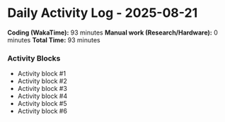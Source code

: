# Daily Activity Log - 2025-08-21

**Coding (WakaTime):** 93 minutes
**Manual work (Research/Hardware):** 0 minutes
**Total Time:** 93 minutes

### Activity Blocks
- Activity block #1
- Activity block #2
- Activity block #3
- Activity block #4
- Activity block #5
- Activity block #6
